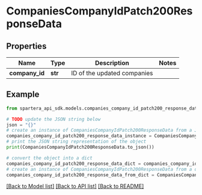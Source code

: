 # CompaniesCompanyIdPatch200ResponseData


## Properties

Name | Type | Description | Notes
------------ | ------------- | ------------- | -------------
**company_id** | **str** | ID of the updated companies | 

## Example

```python
from spartera_api_sdk.models.companies_company_id_patch200_response_data import CompaniesCompanyIdPatch200ResponseData

# TODO update the JSON string below
json = "{}"
# create an instance of CompaniesCompanyIdPatch200ResponseData from a JSON string
companies_company_id_patch200_response_data_instance = CompaniesCompanyIdPatch200ResponseData.from_json(json)
# print the JSON string representation of the object
print(CompaniesCompanyIdPatch200ResponseData.to_json())

# convert the object into a dict
companies_company_id_patch200_response_data_dict = companies_company_id_patch200_response_data_instance.to_dict()
# create an instance of CompaniesCompanyIdPatch200ResponseData from a dict
companies_company_id_patch200_response_data_from_dict = CompaniesCompanyIdPatch200ResponseData.from_dict(companies_company_id_patch200_response_data_dict)
```
[[Back to Model list]](../README.md#documentation-for-models) [[Back to API list]](../README.md#documentation-for-api-endpoints) [[Back to README]](../README.md)


